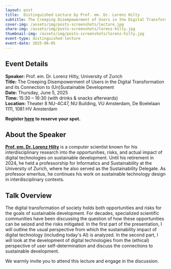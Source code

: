 ```yaml
---
layout: post
title:  Distinguished Lecture by Prof. em. Dr. Lorenz Hilty
subtitle: The Creeping Disempowerment of Users in the Digital Transformation and its Connection to (Un)Sustainable Development
cover-img: /assets/img/posts-screenshots/lecture.jpg
share-img: /assets/img/posts-screenshots/lorenz-hilty.jpg
thumbnail-img: /assets/img/posts-screenshots/lorenz-hilty.jpg
event-type: distinguished-lecture
event-date: 2025-06-05
---
```


## Event Details

**Speaker:** Prof. em. Dr. Lorenz Hilty, University of Zurich   
**Title:** The Creeping Disempowerment of Users in the Digital Transformation and its Connection to (Un)Sustainable Development     
**Date:** Thursday, June 5, 2025    
**Time:** 15:30 – 16:30 (with drinks & snacks afterwards)     
**Location:** Theater 8 NU-4C47, NU Building, VU Amsterdam, De Boelelaan 1111, 1081 HV Amsterdam

**Register [here](https://forms.gle/PxYoPzQrR5kuywm96) to reserve your spot.** 


## About the Speaker  

[**Prof. em. Dr. Lorenz Hilty**](https://www.ifi.uzh.ch/en/isr/people/hilty.html) is a computer scientist known for his interdisciplinary research into the opportunities, risks, and actual impact of digital technologies on sustainable development. Until his retirement in 2024, he held a professorship for Informatics and Sustainability at the University of Zurich, where he also served as the Sustainability Delegate. As professor emeritus, he continues his work on sustainable technology design in interdisciplinary contexts.


## Talk Overview  

The digital transformation of society holds both opportunities and risks for the goals of sustainable development. For decades, specialized scientific communities have been discussing the question of how these opportunities can be seized and the risks mitigated. In the first part of the presentation, I will outline the usual perspective from which the sustainability impact of digital technology (including today's AI) is analyzed. In the second part, I will look at the development of digital technologies from the (ethical) perspective of user self-determination and discuss the connections to sustainable development.

We warmly invite you to attend this lecture and engage in the discussion.
